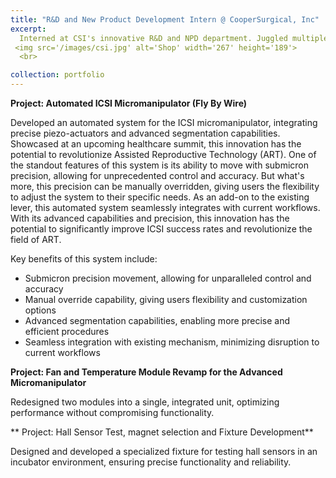 ```yaml
---
title: "R&D and New Product Development Intern @ CooperSurgical, Inc"
excerpt: 
  Interned at CSI's innovative R&D and NPD department. Juggled multiple projects and collaborated with exceptional engineers.
 <img src='/images/csi.jpg' alt='Shop' width='267' height='189'>
  <br>

collection: portfolio
---
```


**Project: Automated ICSI Micromanipulator (Fly By Wire)**

Developed an automated system for the ICSI micromanipulator, integrating precise piezo-actuators and advanced segmentation capabilities.
Showcased at an upcoming healthcare summit, this innovation has the potential to revolutionize Assisted Reproductive Technology (ART).
One of the standout features of this system is its ability to move with submicron precision, allowing for unprecedented control and accuracy. But what's more, this precision can be manually overridden, giving users the flexibility to adjust the system to their specific needs.
As an add-on to the existing lever, this automated system seamlessly integrates with current workflows. With its advanced capabilities and precision, this innovation has the potential to significantly improve ICSI success rates and revolutionize the field of ART.

Key benefits of this system include:

- Submicron precision movement, allowing for unparalleled control and accuracy
- Manual override capability, giving users flexibility and customization options
- Advanced segmentation capabilities, enabling more precise and efficient procedures
- Seamless integration with existing mechanism, minimizing disruption to current workflows

**Project: Fan and Temperature Module Revamp for the Advanced Micromanipulator**

Redesigned two modules into a single, integrated unit, optimizing performance without compromising functionality.

**
Project: Hall Sensor Test, magnet selection and Fixture Development**

Designed and developed a specialized fixture for testing hall sensors in an incubator environment, ensuring precise functionality and reliability.


